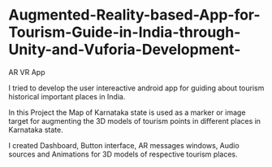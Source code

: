 # Augmented-Reality-based-App-for-Tourism-Guide-in-India-through-Unity-and-Vuforia-Development-
AR VR App

I tried to develop the user intereactive android app for guiding about tourism historical important places in India.

In this Project the Map of Karnataka state is used as a marker or image target for augmenting the 3D models of tourism points in different places in Karnataka state.

I created Dashboard, Button interface, AR messages windows, Audio sources and Animations for 3D models of respective tourism places.
